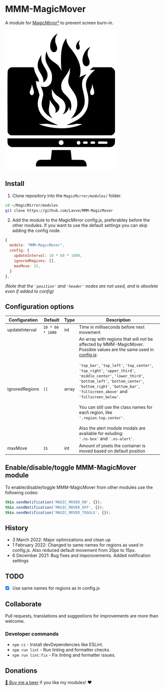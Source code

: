 # MMM-MagicMover

A module for [MagicMirror²](https://github.com/MagicMirrorOrg/MagicMirror) to prevent screen burn-in.

![Screen Burn-In Symbolization](/img/screen-burn-in.png)

## Install

1. Clone repository into the `MagicMirror/modules/` folder.

```bash
cd ~/MagicMirror/modules
git clone https://github.com/Lavve/MMM-MagicMover
```

2. Add the module to the MagicMirror config.js, preferabley before the other modules. If you want to use the default settings you can skip adding the config node.

```js
{
  module: "MMM-MagicMover",
  config: {
    updateInterval: 10 * 60 * 1000,
    ignoredRegions: [],
    maxMove: 15,
  }
},
```

*(Note that the `'position'` and `'header'` nodes are not used, and is obsolete even if added to config)*

## Configuration options

| Configuration | Default | Type | Description |
| --- | --- | --- | --- |
| updateInterval | `10 * 60 * 1000` | int  | Time in milliseconds before next movement |
| ignoredRegions | `[]` | array | An array with regions that will *not* be affected by MMM-MagicMover. Possible values are the same used in [config.js](https://docs.magicmirror.builders/modules/configuration.html#module-configuration):<br /><br />`'top_bar'`, `'top_left'`, `'top_center'`, `'top_right'`, `'upper_third'`, `'middle_center'`, `'lower_third'`, `'bottom_left'`, `'bottom_center'`, `'bottom_right'`, `'bottom_bar'`, `'fullscreen_above'` and `'fullscreen_below'`.<br /><br />You can still use the class names for each region, like `'.region.top.center'`.<br /><br />Also the alert module modals are available for exluding:<br />`'.ns-box'` and `'.ns-alert'`. |
| maxMove | `15` | int | Amount of pixels the container is moved based on default position |

## Enable/disable/toggle MMM-MagicMover module

To enable/disable/toggle MMM-MagicMover from other modules use the following codes:

```js
this.sendNotification('MAGIC_MOVER_ON', {});
this.sendNotification('MAGIC_MOVER_OFF', {});
this.sendNotification('MAGIC_MOVER_TOGGLE', {});
```

## History

- 3 March 2022: Major optimizations and clean up
- 1 February 2022: Changed to same names for regions as used in config.js. Also reduced default movement from 20px to 15px.
- 6 December 2021: Bug fixes and imporovements. Added notification settings

## TODO

- [x] Use same names for regions as in config.js

## Collaborate

Pull requests, translations and suggestions for improvements are more than welcome.

### Developer commands

- `npm ci` - Install devDependencies like ESLint.
- `npm run lint` - Run linting and formatter checks.
- `npm run lint:fix` - Fix linting and formatter issues.

## Donations

[🍻 Buy me a beer](https://www.paypal.com/cgi-bin/webscr?cmd=_donations&business=SM9XRXUPPJM84&item_name=%40lavve+MagicMiror+Modules) if you like my modules! ❤️
